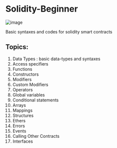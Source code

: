 # Solidity-Beginner
![image](https://github.com/MainakRepositor/Solidity-Beginner/assets/64016811/7c8204b6-635a-4fc7-905c-515f58be58f9)

Basic syntaxes and codes for solidity smart contracts

## Topics:

 <ol>
   <li>Data Types : basic data-types and syntaxes</li> 
   <li>Access specifiers</li>
   <li>Functions</li>
   <li>Constructors</li>
   <li>Modifiers</li>
   <li>Custom Modifiers</li>
   <li>Operators</li>
   <li>Global variables</li>
   <li>Conditional statements</li>
   <li>Arrays</li>
   <li>Mappings</li>
   <li>Structures</li>
   <li>Ethers</li>
   <li>Errors</li>
   <li>Events</li>
   <li>Calling Other Contracts</li>
   <li>Interfaces</li>
   
 </ol>
